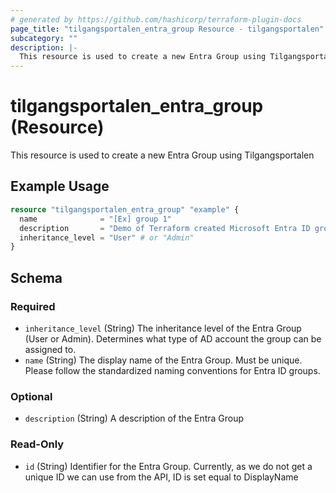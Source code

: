 ```yaml
---
# generated by https://github.com/hashicorp/terraform-plugin-docs
page_title: "tilgangsportalen_entra_group Resource - tilgangsportalen"
subcategory: ""
description: |-
  This resource is used to create a new Entra Group using Tilgangsportalen
---
```


# tilgangsportalen_entra_group (Resource)

This resource is used to create a new Entra Group using Tilgangsportalen

## Example Usage

```terraform
resource "tilgangsportalen_entra_group" "example" {
  name              = "[Ex] group 1"
  description       = "Demo of Terraform created Microsoft Entra ID group"
  inheritance_level = "User" # or "Admin"
}
```

<!-- schema generated by tfplugindocs -->
## Schema

### Required

- `inheritance_level` (String) The inheritance level of the Entra Group (User or Admin). Determines what type of AD account the group can be assigned to.
- `name` (String) The display name of the Entra Group. Must be unique. Please follow the standardized naming conventions for Entra ID groups.

### Optional

- `description` (String) A description of the Entra Group

### Read-Only

- `id` (String) Identifier for the Entra Group. Currently, as we do not get a unique ID we can use from the API, ID is set equal to DisplayName
